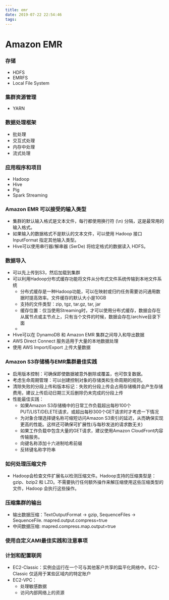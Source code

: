 ```yaml
---
title: emr
date: 2019-07-22 22:54:46
tags:
---
```

# Amazon EMR

### 存储
- HDFS
- EMRFS
- Local File System

### 集群资源管理
- YARN

### 数据处理框架
- 批处理
- 交互式处理
- 内存中处理
- 流式处理

### 应用程序和项目
- Hadoop
- Hive
- Pig
- Spark Streaming

### Amazon EMR 可以接受的输入类型
- 集群的默认输入格式是文本文件，每行都使用换行符 (\n) 分隔，这是最常用的输入格式。
- 如果输入的数据格式不是默认的文本文件，可以使用 Hadoop 接口 InputFormat 指定其他输入类型。
- Hive可以使用串行器/解串器 (SerDe) 将给定格式的数据读入 HDFS。

### 数据导入
- 可以先上传到S3，然后加载到集群
- 可以利用Hadoop分布式缓存功能将文件从分布式文件系统传输到本地文件系统
    - 分布式缓存是一种Hadoop功能，可以在映射或归约任务需要访问通用数据时提高效率。文件缓存的默认大小是10GB
    - 支持的文件类型：zip, tgz, tar.gz, tar, jar
    - 缓存位置：仅当使用Streaming时，才可以使用分布式缓存，数据会存在从属节点或主节点上，只有当个文件的时候，数据会存在/archive目录下面
    -
- Hive可以在 DynamoDB 和 Amazon EMR 集群之间导入和导出数据
- AWS Direct Connect 服务适用于大量的本地数据处理
- 使用 AWS Import/Export 上传大量数据

### Amazon S3存储桶与EMR集群最佳实践
- 启用版本控制：可确保即使数据被意外删除或覆盖，也可恢复数据。
- 考虑生命周期管理：可以创建控制对象的存储类和生命周期的规则。
- 清除失败的分段上传和版本标记：失败的分段上传会占用存储桶并会产生存储费用，建议上传启动日期三天后删除仍未完成的分段上传
- 性能最佳实践：
    - 如果Amazon S3存储桶中的日常工作负载超出每秒100个PUT/LIST/DELETE请求，或超出每秒300个GET请求时才考虑一下情况
    - 为对象合理选择键名称可缩短访问Amazon S3索引的延迟，从而确保实现更高的性能。这样还可确保可扩展性(与每秒发送的请求数无关)
    - 如果工作负载中包含大量的GET请求，建议使用Amazon CloudFront内容传输服务。
    - 向键名称添加十六进制哈希前缀
    - 反转键名称字符串

### 如何处理压缩文件
- Hadoop会检查文件扩展名以检测压缩文件。Hadoop支持的压缩类型是：gzip、bzip2 和 LZO。不需要执行任何额外操作来解压缩使用这些压缩类型的文件，Hadoop 会执行这些操作。

### 压缩集群的输出
- 输出数据压缩：TextOutputFormat -> gzip, SequenceFiles -> SequenceFile. mapred.output.compress=true
- 中间数据压缩: mapred.compress.map.output=true


### 使用自定义AMI最佳实践和注意事项


### 计划和配置联网
- EC2-Classic：实例会运行在一个可与其他客户共享的扁平化网络中。EC2-Classic 仅适用于某些区域内的特定账户
- EC2-VPC：
    * 处理敏感数据
    * 访问内部网络上的资源


